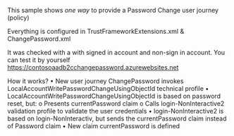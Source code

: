 This sample shows *one way* to provide a Password Change user journey (policy)

Everything is configured in TrustFrameworkExtensions.xml & ChangePassword.xml

It was checked with a with signed in account and non-sign in account. You can test it by yourself https://contosoaadb2cchangepassword.azurewebsites.net 

How it works?
•	New user journey ChangePassword invokes LocalAccountWritePasswordChangeUsingObjectId technical profile
•	LocalAccountWritePasswordChangeUsingObjectId is based on password reset, but:
o	Presents currentPassword claim
o	Calls login-NonInteractive2  validation profile to validate the user credentials 
•	login-NonInteractive2 is based on login-NonInteractiv, but sends the currentPassword claim instead of Password claim
•	New claim currentPassword is defined 


